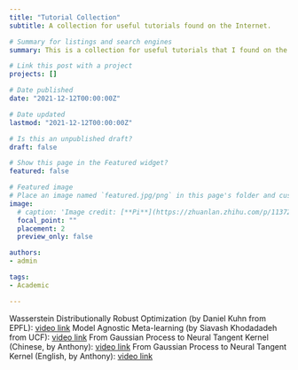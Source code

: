 ```yaml
---
title: "Tutorial Collection"
subtitle: A collection for useful tutorials found on the Internet.

# Summary for listings and search engines
summary: This is a collection for useful tutorials that I found on the Internet.

# Link this post with a project
projects: []

# Date published
date: "2021-12-12T00:00:00Z"

# Date updated
lastmod: "2021-12-12T00:00:00Z"

# Is this an unpublished draft?
draft: false

# Show this page in the Featured widget?
featured: false

# Featured image
# Place an image named `featured.jpg/png` in this page's folder and customize its options here.
image:
  # caption: 'Image credit: [**Pi**](https://zhuanlan.zhihu.com/p/113729693)'
  focal_point: ""
  placement: 2
  preview_only: false

authors:
- admin

tags:
- Academic

---
```


Wasserstein Distributionally Robust Optimization (by Daniel Kuhn from EPFL): [video link](https://www.youtube.com/watch?v=vozmvt_glQs&t=1532s)
Model Agnostic Meta-learning (by Siavash Khodadadeh from UCF): [video link](https://www.youtube.com/watch?v=wT45v8sIMDM)
From Gaussian Process to Neural Tangent Kernel (Chinese, by Anthony): [video link](https://www.youtube.com/watch?v=cCzIPLJDwUE)
From Gaussian Process to Neural Tangent Kernel (English, by Anthony): [video link](https://www.youtube.com/watch?v=VUX2bsrYag8&t=62s)
